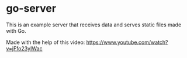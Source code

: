 # go-server

This is an example server that receives data and serves static files made with Go.

Made with the help of this video: https://www.youtube.com/watch?v=jFfo23yIWac
